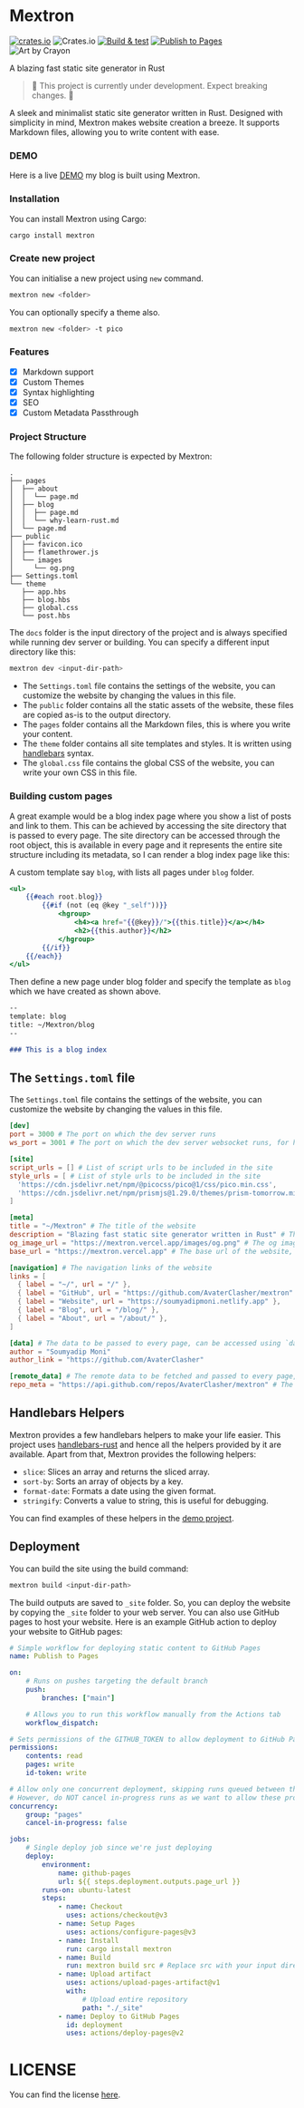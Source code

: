 <!-- @format -->

# Mextron

[![crates.io](https://img.shields.io/crates/v/mextron)](https://crates.io/crates/mextron)
![Crates.io](https://img.shields.io/crates/d/mextron)
[![Build & test](https://github.com/AvaterClasher/mextron/actions/workflows/build_test.yml/badge.svg)](https://github.com/AvaterClasher/mextron/actions/workflows/build_test.yml)
[![Publish to Pages](https://github.com/AvaterClasher/mextron/actions/workflows/static.yml/badge.svg)](https://github.com/AvaterClasher/mextron/actions/workflows/static.yml)
<br/>
![Art by Crayon](https://mextron.vercel.app/images/og.png)


A blazing fast static site generator in Rust

> 🚧 This project is currently under development. Expect breaking changes. 🚧

A sleek and minimalist static site generator written in Rust. Designed with simplicity in mind, Mextron makes website creation a breeze. It supports Markdown files, allowing you to write content with ease.

### DEMO

Here is a live [DEMO](https://mextron.vercel.app) my blog is built using Mextron.

### Installation

You can install Mextron using Cargo:

```bash
cargo install mextron
```

### Create new project

You can initialise a new project using `new` command.

```bash
mextron new <folder>
```

You can optionally specify a theme also.

```bash
mextron new <folder> -t pico
```

### Features

-   [x] Markdown support
-   [x] Custom Themes
-   [x] Syntax highlighting
-   [x] SEO
-   [x] Custom Metadata Passthrough

### Project Structure

The following folder structure is expected by Mextron:

```
.
├── pages
│  ├── about
│  │  └── page.md
│  ├── blog
│  │  ├── page.md
│  │  └── why-learn-rust.md
│  └── page.md
├── public
│  ├── favicon.ico
│  ├── flamethrower.js
│  └── images
│     └── og.png
├── Settings.toml
└── theme
   ├── app.hbs
   ├── blog.hbs
   ├── global.css
   └── post.hbs
```

The `docs` folder is the input directory of the project and is always specified while running dev server or building. You can specify a different input directory like this:

```bash
mextron dev <input-dir-path>
```

-   The `Settings.toml` file contains the settings of the website, you can customize the website by changing the values in this file.
-   The `public` folder contains all the static assets of the website, these files are copied as-is to the output directory.
-   The `pages` folder contains all the Markdown files, this is where you write your content.
-   The `theme` folder contains all site templates and styles. It is written using [handlebars](https://handlebarsjs.com/guide/) syntax.
-   The `global.css` file contains the global CSS of the website, you can write your own CSS in this file.

### Building custom pages

A great example would be a blog index page where you show a list of posts and link to them. This can be achieved by accessing the site directory that is passed to every page.
The site directory can be accessed through the root object, this is available in every page and it represents the entire site structure including its metadata, so I can render a blog index page like this:

A custom template say `blog`, with lists all pages under `blog` folder.

```handlebars
<ul>
	{{#each root.blog}}
		{{#if (not (eq @key "_self"))}}
			<hgroup>
				<h4><a href="{{@key}}/">{{this.title}}</a></h4>
				<h2>{{this.author}}</h2>
			</hgroup>
		{{/if}}
	{{/each}}
</ul>
```

Then define a new page under blog folder and specify the template as `blog` which we have created as shown above.

```md
--
template: blog
title: ~/Mextron/blog
--

### This is a blog index
```

## The `Settings.toml` file

The `Settings.toml` file contains the settings of the website, you can customize the website by changing the values in this file.

```toml
[dev]
port = 3000 # The port on which the dev server runs
ws_port = 3001 # The port on which the dev server websocket runs, for hot reloading

[site]
script_urls = [] # List of script urls to be included in the site
style_urls = [ # List of style urls to be included in the site
  'https://cdn.jsdelivr.net/npm/@picocss/pico@1/css/pico.min.css',
  'https://cdn.jsdelivr.net/npm/prismjs@1.29.0/themes/prism-tomorrow.min.css',
]

[meta]
title = "~/Mextron" # The title of the website
description = "Blazing fast static site generator written in Rust" # The description of the website
og_image_url = "https://mextron.vercel.app/images/og.png" # The og image url of the website
base_url = "https://mextron.vercel.app" # The base url of the website, used for building sitemap

[navigation] # The navigation links of the website
links = [
  { label = "~/", url = "/" },
  { label = "GitHub", url = "https://github.com/AvaterClasher/mextron" },
  { label = "Website", url = "https://soumyadipmoni.netlify.app" },
  { label = "Blog", url = "/blog/" },
  { label = "About", url = "/about/" },
]

[data] # The data to be passed to every page, can be accessed using `data` object in every page
author = "Soumyadip Moni"
author_link = "https://github.com/AvaterClasher"

[remote_data] # The remote data to be fetched and passed to every page, can be accessed using `remote_data` object
repo_meta = "https://api.github.com/repos/AvaterClasher/mextron" # The url of the remote data
```

## Handlebars Helpers

Mextron provides a few handlebars helpers to make your life easier. This project uses [handlebars-rust](https://crates.io/crates/handlebars) and hence all the helpers provided by it are available. Apart from that, Mextron provides the following helpers:

-   `slice`: Slices an array and returns the sliced array.
-   `sort-by`: Sorts an array of objects by a key.
-   `format-date`: Formats a date using the given format.
-   `stringify`: Converts a value to string, this is useful for debugging.

You can find examples of these helpers in the [demo project](https://mextron.vercel.app/blog).

## Deployment

You can build the site using the build command:

```bash
mextron build <input-dir-path>
```

The build outputs are saved to `_site` folder. So, you can deploy the website by copying the `_site` folder to your web server. You can also use GitHub pages to host your website. Here is an example GitHub action to deploy your website to GitHub pages:

```yaml
# Simple workflow for deploying static content to GitHub Pages
name: Publish to Pages

on:
    # Runs on pushes targeting the default branch
    push:
        branches: ["main"]

    # Allows you to run this workflow manually from the Actions tab
    workflow_dispatch:

# Sets permissions of the GITHUB_TOKEN to allow deployment to GitHub Pages
permissions:
    contents: read
    pages: write
    id-token: write

# Allow only one concurrent deployment, skipping runs queued between the run in-progress and latest queued.
# However, do NOT cancel in-progress runs as we want to allow these production deployments to complete.
concurrency:
    group: "pages"
    cancel-in-progress: false

jobs:
    # Single deploy job since we're just deploying
    deploy:
        environment:
            name: github-pages
            url: ${{ steps.deployment.outputs.page_url }}
        runs-on: ubuntu-latest
        steps:
            - name: Checkout
              uses: actions/checkout@v3
            - name: Setup Pages
              uses: actions/configure-pages@v3
            - name: Install
              run: cargo install mextron
            - name: Build
              run: mextron build src # Replace src with your input directory
            - name: Upload artifact
              uses: actions/upload-pages-artifact@v1
              with:
                  # Upload entire repository
                  path: "./_site"
            - name: Deploy to GitHub Pages
              id: deployment
              uses: actions/deploy-pages@v2
```

# LICENSE

You can find the license [here](https://github.com/AvaterClasher/mextron/blob/main/LICENSE).
